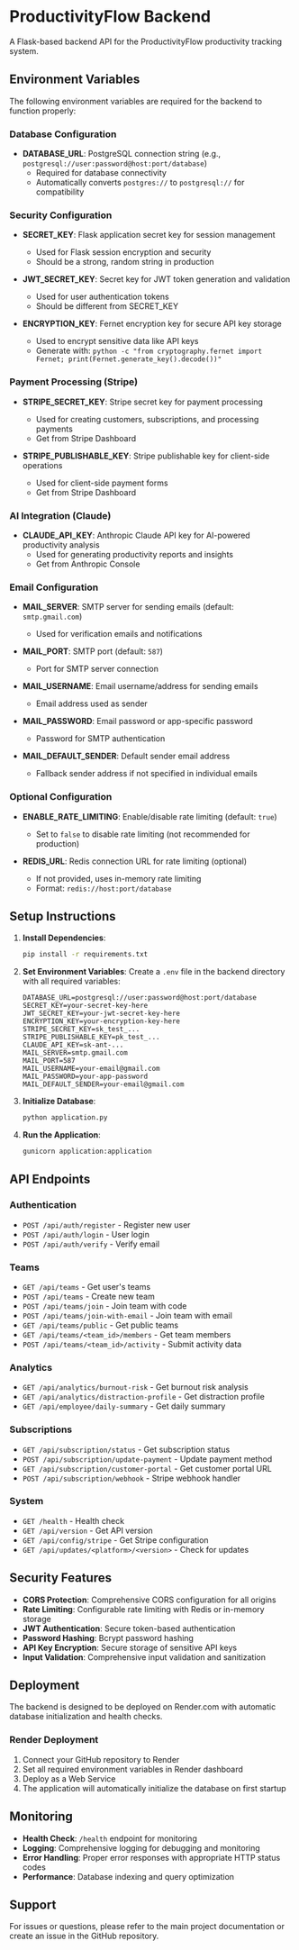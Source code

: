 # ProductivityFlow Backend

A Flask-based backend API for the ProductivityFlow productivity tracking system.

## Environment Variables

The following environment variables are required for the backend to function properly:

### Database Configuration
- **DATABASE_URL**: PostgreSQL connection string (e.g., `postgresql://user:password@host:port/database`)
  - Required for database connectivity
  - Automatically converts `postgres://` to `postgresql://` for compatibility

### Security Configuration
- **SECRET_KEY**: Flask application secret key for session management
  - Used for Flask session encryption and security
  - Should be a strong, random string in production

- **JWT_SECRET_KEY**: Secret key for JWT token generation and validation
  - Used for user authentication tokens
  - Should be different from SECRET_KEY

- **ENCRYPTION_KEY**: Fernet encryption key for secure API key storage
  - Used to encrypt sensitive data like API keys
  - Generate with: `python -c "from cryptography.fernet import Fernet; print(Fernet.generate_key().decode())"`

### Payment Processing (Stripe)
- **STRIPE_SECRET_KEY**: Stripe secret key for payment processing
  - Used for creating customers, subscriptions, and processing payments
  - Get from Stripe Dashboard

- **STRIPE_PUBLISHABLE_KEY**: Stripe publishable key for client-side operations
  - Used for client-side payment forms
  - Get from Stripe Dashboard

### AI Integration (Claude)
- **CLAUDE_API_KEY**: Anthropic Claude API key for AI-powered productivity analysis
  - Used for generating productivity reports and insights
  - Get from Anthropic Console

### Email Configuration
- **MAIL_SERVER**: SMTP server for sending emails (default: `smtp.gmail.com`)
  - Used for verification emails and notifications

- **MAIL_PORT**: SMTP port (default: `587`)
  - Port for SMTP server connection

- **MAIL_USERNAME**: Email username/address for sending emails
  - Email address used as sender

- **MAIL_PASSWORD**: Email password or app-specific password
  - Password for SMTP authentication

- **MAIL_DEFAULT_SENDER**: Default sender email address
  - Fallback sender address if not specified in individual emails

### Optional Configuration
- **ENABLE_RATE_LIMITING**: Enable/disable rate limiting (default: `true`)
  - Set to `false` to disable rate limiting (not recommended for production)

- **REDIS_URL**: Redis connection URL for rate limiting (optional)
  - If not provided, uses in-memory rate limiting
  - Format: `redis://host:port/database`

## Setup Instructions

1. **Install Dependencies**:
   ```bash
   pip install -r requirements.txt
   ```

2. **Set Environment Variables**:
   Create a `.env` file in the backend directory with all required variables:
   ```env
   DATABASE_URL=postgresql://user:password@host:port/database
   SECRET_KEY=your-secret-key-here
   JWT_SECRET_KEY=your-jwt-secret-key-here
   ENCRYPTION_KEY=your-encryption-key-here
   STRIPE_SECRET_KEY=sk_test_...
   STRIPE_PUBLISHABLE_KEY=pk_test_...
   CLAUDE_API_KEY=sk-ant-...
   MAIL_SERVER=smtp.gmail.com
   MAIL_PORT=587
   MAIL_USERNAME=your-email@gmail.com
   MAIL_PASSWORD=your-app-password
   MAIL_DEFAULT_SENDER=your-email@gmail.com
   ```

3. **Initialize Database**:
   ```bash
   python application.py
   ```

4. **Run the Application**:
   ```bash
   gunicorn application:application
   ```

## API Endpoints

### Authentication
- `POST /api/auth/register` - Register new user
- `POST /api/auth/login` - User login
- `POST /api/auth/verify` - Verify email

### Teams
- `GET /api/teams` - Get user's teams
- `POST /api/teams` - Create new team
- `POST /api/teams/join` - Join team with code
- `POST /api/teams/join-with-email` - Join team with email
- `GET /api/teams/public` - Get public teams
- `GET /api/teams/<team_id>/members` - Get team members
- `POST /api/teams/<team_id>/activity` - Submit activity data

### Analytics
- `GET /api/analytics/burnout-risk` - Get burnout risk analysis
- `GET /api/analytics/distraction-profile` - Get distraction profile
- `GET /api/employee/daily-summary` - Get daily summary

### Subscriptions
- `GET /api/subscription/status` - Get subscription status
- `POST /api/subscription/update-payment` - Update payment method
- `GET /api/subscription/customer-portal` - Get customer portal URL
- `POST /api/subscription/webhook` - Stripe webhook handler

### System
- `GET /health` - Health check
- `GET /api/version` - Get API version
- `GET /api/config/stripe` - Get Stripe configuration
- `GET /api/updates/<platform>/<version>` - Check for updates

## Security Features

- **CORS Protection**: Comprehensive CORS configuration for all origins
- **Rate Limiting**: Configurable rate limiting with Redis or in-memory storage
- **JWT Authentication**: Secure token-based authentication
- **Password Hashing**: Bcrypt password hashing
- **API Key Encryption**: Secure storage of sensitive API keys
- **Input Validation**: Comprehensive input validation and sanitization

## Deployment

The backend is designed to be deployed on Render.com with automatic database initialization and health checks.

### Render Deployment
1. Connect your GitHub repository to Render
2. Set all required environment variables in Render dashboard
3. Deploy as a Web Service
4. The application will automatically initialize the database on first startup

## Monitoring

- **Health Check**: `/health` endpoint for monitoring
- **Logging**: Comprehensive logging for debugging and monitoring
- **Error Handling**: Proper error responses with appropriate HTTP status codes
- **Performance**: Database indexing and query optimization

## Support

For issues or questions, please refer to the main project documentation or create an issue in the GitHub repository. 